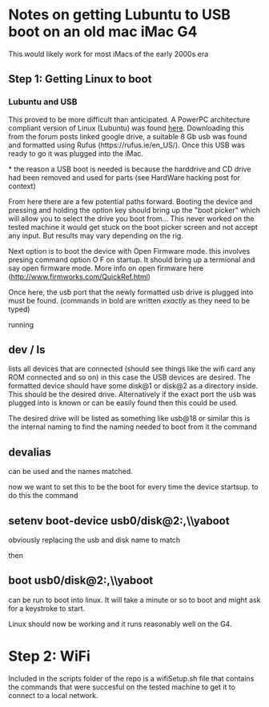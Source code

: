 <h1> Notes on getting Lubuntu to USB boot on an old mac iMac G4</h1> 

This would likely work for most iMacs of the early 2000s era

<h2> Step 1: Getting Linux to boot </h2>
<h3> Lubuntu and USB</h3>
This proved to be more difficult than anticipated. A PowerPC architecture compliant version of Linux (Lubuntu) was found <a href="https://forums.macrumors.com/threads/lubuntu-16-04-remix-updated.2204742/">here</a>. Downloading this from the forum posts linked google drive, a suitable 8 Gb usb was found and formatted using Rufus (https://rufus.ie/en_US/). Once this USB was ready to go it was plugged into the iMac. 

\* the reason a USB boot is needed is because the harddrive and CD drive had been removed and used for parts (see HardWare hacking post for context)

From here there are a few potential paths forward. Booting the device and pressing and holding the option key should bring up the "boot picker" which will allow you to select the drive you boot from... This never worked on the tested machine it would get stuck on the boot picker screen and not accept any input. But results may vary depending on the rig.

Next option is to boot the device with Open Firmware mode. this involves presing command option O F on startup. It should bring up a termional and say open firmware mode. More info on open firmware here (http://www.firmworks.com/QuickRef.html)

Once here, the usb port that the newly formatted usb drive is plugged into must be found. (commands in bold are written <i>exactly</i> as they need to be typed)

running <h2><b>dev / ls </b></h2> lists all devices that are connected (should see things like the wifi card any ROM connected and so on) in this case the USB devices are desired. The formatted device should have some disk@1 or disk@2 as a directory inside. This should be the desired drive. Alternatively if the exact port the usb was plugged into is known or can be easily found then this could be used. 

The desired drive will be listed as something like usb@18 or similar this is the internal naming to find the naming needed to boot from it the command <h2><b>devalias</b></h2> can be used and the names matched.

now we want to set this to be the boot for every time the device startsup. to do this the command <h2><b>setenv boot-device usb0/disk@2:,\\\\yaboot</b></h2> obviously replacing the usb and disk name to match 


then <h2><b>boot usb0/disk@2:,\\\\yaboot</b></h2> can be run to boot into linux. It will take a minute or so to boot and might ask for a keystroke to start.

Linux should now be working and it runs reasonably well on the G4. 

<h1>Step 2: WiFi</h1>

Included in the scripts folder of the repo is a wifiSetup.sh file that contains the commands that were succesful on the tested machine to get it to connect to a local network. 
